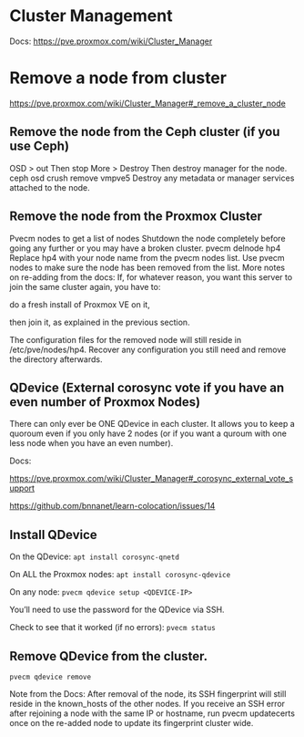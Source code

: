 # Cluster Management

Docs: https://pve.proxmox.com/wiki/Cluster_Manager

# Remove a node from cluster

https://pve.proxmox.com/wiki/Cluster_Manager#_remove_a_cluster_node

## Remove the node from the Ceph cluster (if you use Ceph)

OSD > out
Then stop
More > Destroy
Then destroy manager for the node.
ceph osd crush remove vmpve5
Destroy any metadata or manager services attached to the node.

## Remove the node from the Proxmox Cluster

Pvecm nodes to get a list of nodes
Shutdown the node completely before going any further or you may have a broken cluster.
pvecm delnode hp4
Replace hp4 with your node name from the pvecm nodes list.
Use pvecm nodes to make sure the node has been removed from the list.
More notes on re-adding from the docs:
If, for whatever reason, you want this server to join the same cluster again, you have to:

do a fresh install of Proxmox VE on it,

then join it, as explained in the previous section.

The configuration files for the removed node will still reside in /etc/pve/nodes/hp4. Recover any configuration you still need and remove the directory afterwards.

## QDevice (External corosync vote if you have an even number of Proxmox Nodes)

There can only ever be ONE QDevice in each cluster. It allows you to keep a quoroum even if you only have 2 nodes (or if you want a quroum with one less node when you have an even number).

Docs:

https://pve.proxmox.com/wiki/Cluster_Manager#_corosync_external_vote_support

https://github.com/bnnanet/learn-colocation/issues/14

## Install QDevice

On the QDevice: `apt install corosync-qnetd`

On ALL the Proxmox nodes: `apt install corosync-qdevice`

On any node: `pvecm qdevice setup <QDEVICE-IP>`

You’ll need to use the password for the QDevice via SSH.

Check to see that it worked (if no errors): `pvecm status`

## Remove QDevice from the cluster.

`pvecm qdevice remove`

Note from the Docs: After removal of the node, its SSH fingerprint will still reside in the known_hosts of the other nodes. If you receive an SSH error after rejoining a node with the same IP or hostname, run pvecm updatecerts once on the re-added node to update its fingerprint cluster wide.
